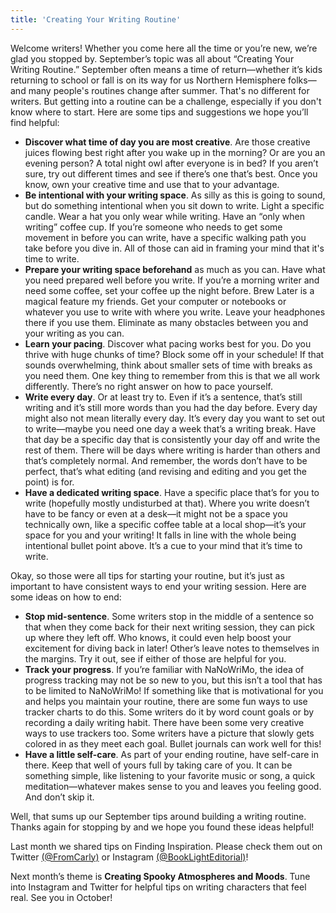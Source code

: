 ```yaml
---
title: 'Creating Your Writing Routine'
---
```


Welcome writers! Whether you come here all the time or you’re new, we’re glad you stopped by. September’s topic was all about “Creating Your Writing Routine.” September often means a time of return—whether it’s kids returning to school or fall is on its way for us Northern Hemisphere folks—and many people's routines change after summer. That's no different for writers. But getting into a routine can be a challenge, especially if you don't know where to start. Here are some tips and suggestions we hope you’ll find helpful:
* **Discover what time of day you are most creative**. Are those creative juices flowing best right after you wake up in the morning? Or are you an evening person? A total night owl after everyone is in bed? If you aren’t sure, try out different times and see if there’s one that’s best. Once you know, own your creative time and use that to your advantage.
* **Be intentional with your writing space**. As silly as this is going to sound, but do something intentional when you sit down to write. Light a specific candle. Wear a hat you only wear while writing. Have an “only when writing” coffee cup. If you’re someone who needs to get some movement in before you can write, have a specific walking path you take before you dive in. All of those can aid in framing your mind that it's time to write.
* **Prepare your writing space beforehand** as much as you can. Have what you need prepared well before you write. If you’re a morning writer and need some coffee, set your coffee up the night before. Brew Later is a magical feature my friends. Get your computer or notebooks or whatever you use to write with where you write. Leave your headphones there if you use them. Eliminate as many obstacles between you and your writing as you can.
* **Learn your pacing**. Discover what pacing works best for you. Do you thrive with huge chunks of time? Block some off in your schedule! If that sounds overwhelming, think about smaller sets of time with breaks as you need them. One key thing to remember from this is that we all work differently. There’s no right answer on how to pace yourself.
* **Write every day**. Or at least try to. Even if it’s a sentence, that’s still writing and it’s still more words than you had the day before. Every day might also not mean literally every day. It’s every day you want to set out to write—maybe you need one day a week that’s a writing break. Have that day be a specific day that is consistently your day off and write the rest of them. There will be days where writing is harder than others and that’s completely normal. And remember, the words don’t have to be perfect, that’s what editing (and revising and editing and you get the point) is for.
* **Have a dedicated writing space**. Have a specific place that’s for you to write (hopefully mostly undisturbed at that). Where you write doesn’t have to be fancy or even at a desk—it might not be a space you technically own, like a specific coffee table at a local shop—it’s your space for you and your writing! It falls in line with the whole being intentional bullet point above. It’s a cue to your mind that it’s time to write.

Okay, so those were all tips for starting your routine, but it’s just as important to have consistent ways to end your writing session. Here are some ideas on how to end:
* **Stop mid-sentence**. Some writers stop in the middle of a sentence so that when they come back for their next writing session, they can pick up where they left off. Who knows, it could even help boost your excitement for diving back in later! Other’s leave notes to themselves in the margins. Try it out, see if either of those are helpful for you.
* **Track your progress**. If you’re familiar with NaNoWriMo, the idea of progress tracking may not be so new to you, but this isn’t a tool that has to be limited to NaNoWriMo! If something like that is motivational for you and helps you maintain your routine, there are some fun ways to use tracker charts to do this. Some writers do it by word count goals or by recording a daily writing habit. There have been some very creative ways to use trackers too. Some writers have a picture that slowly gets colored in as they meet each goal. Bullet journals can work well for this!
* **Have a little self-care**. As part of your ending routine, have self-care in there. Keep that well of yours full by taking care of you. It can be something simple, like listening to your favorite music or song, a quick meditation—whatever makes sense to you and leaves you feeling good. And don’t skip it.

Well, that sums up our September tips around building a writing routine. Thanks again for stopping by and we hope you found these ideas helpful! 

Last month we shared tips on Finding Inspiration. Please check them out on Twitter [(@FromCarly)](https://twitter.com/FromCarly?target=_blank)  or Instagram [(@BookLightEditorial)](https://www.instagram.com/booklighteditorial?target=_blank)! 

Next month’s theme is **Creating Spooky Atmospheres and Moods**. Tune into Instagram and Twitter for helpful tips on writing characters that feel real. See you in October!